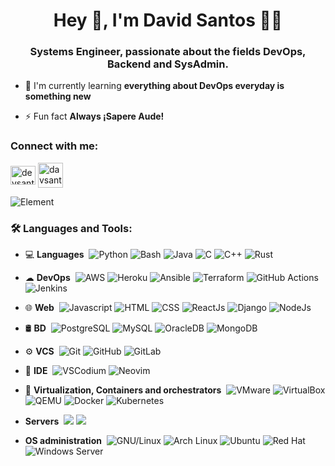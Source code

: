 <h1 align="center">Hey 👋, I'm David Santos 👨‍💻</h1>
<h3 align="center">Systems Engineer, passionate about the fields DevOps, Backend and SysAdmin.</h3>



- 🌱 I'm currently learning **everything about DevOps everyday is something new**

- ⚡ Fun fact **Always ¡Sapere Aude!**

<h3 align="left">Connect with me:</h3>
<p align="left">
<a href="https://linkedin.com/in/devsantoss" target="blank"><img align="center" src="https://raw.githubusercontent.com/rahuldkjain/github-profile-readme-generator/master/src/images/icons/Social/linked-in-alt.svg" alt="devsantoss" height="30" width="40" /></a>
<a href="mailto:davsantos@protonmail.com" target="blank"><img align="center" src="https://raw.githubusercontent.com/wappalyzer/wappalyzer/master/src/drivers/webextension/images/icons/Proton%20Mail.svg" alt="davsantos" height="40" width="40" /></a>
</p>

![Element](https://img.shields.io/badge/-%40lathspell__%3Amatrix.org-333333?logo=element&label=Element)

<h3 align="left">🛠 Languages and Tools:</h3>

- 💻 **Languages**&nbsp;
  ![Python](https://img.shields.io/badge/-Python-333333?style=flat&logo=python)
  ![Bash](https://img.shields.io/badge/-Bash-333333?style=flat&logo=gnubash)
  ![Java](https://img.shields.io/badge/-Java-333333?style=flat&logo=Java&logoColor=007396)
  ![C](https://img.shields.io/badge/-C-333333?logo=c)
  ![C++](https://img.shields.io/badge/-C%2B%2B-333333?style=flat&logo=cplusplus)
  ![Rust](https://img.shields.io/badge/-Rust-333333?style=flat&logo=rust)

- ☁ **DevOps**&nbsp;
  ![AWS](https://img.shields.io/badge/-AWS-333333?style=flat&logo=amazonaws)
  ![Heroku](https://img.shields.io/badge/-Heroku-333333?style=flat&logo=heroku)
  ![Ansible](https://img.shields.io/badge/-Ansible-333333?style=flat&logo=ansible)
  ![Terraform](https://img.shields.io/badge/-Terraform-333333?style=flat&logo=terraform&label=IaC)
  ![GitHub Actions](https://img.shields.io/badge/-GitHub%20Actions-333333?style=flat&logo=githubactions&label=CI/CD)
  ![Jenkins](https://img.shields.io/badge/-Jenkins-333333?style=flat&logo=jenkins)

- 🌐 **Web**&nbsp;
  ![Javascript](https://img.shields.io/badge/-Javascript-333333?style=flat&logo=javascript)
  ![HTML](https://img.shields.io/badge/-HTML-333333?style=flat&logo=html5)
  ![CSS](https://img.shields.io/badge/-CSS-333333?style=flat&logo=css3)
  ![ReactJs](https://img.shields.io/badge/-ReactJs-333333?style=flat&logo=react)
  ![Django](https://img.shields.io/badge/-Django-333333?style=flat&logo=django)
  ![NodeJs](https://img.shields.io/badge/-NodeJS-333333?style=flat&logo=nodedotjs)


- 🛢 **BD**&nbsp;
  ![PostgreSQL](https://img.shields.io/badge/-PostgreSQL-333333?style=flat&logo=postgresql)
  ![MySQL](https://img.shields.io/badge/-MySQL-333333?style=flat&logo=mysql)
  ![OracleDB](https://img.shields.io/badge/-OracleDB-333333?style=flat&logo=oracle&logoColor=red)
  ![MongoDB](https://img.shields.io/badge/-MongoDB-333333?style=flat&logo=mongodb)

- ⚙️ **VCS**&nbsp;
  ![Git](https://img.shields.io/badge/-Git-333333?style=flat&logo=git)
  ![GitHub](https://img.shields.io/badge/-GitHub-333333?style=flat&logo=github)
  ![GitLab](https://img.shields.io/badge/-GitLab-333333?style=flat&logo=gitlab)

  
- 🔧 **IDE**&nbsp;
  ![VSCodium](https://img.shields.io/badge/-VSCodium-333333?style=flat&logo=vscodium)
  ![Neovim](https://img.shields.io/badge/-Neovim-333333?style=flat&logo=neovim)

- 📡 **Virtualization, Containers and orchestrators**&nbsp;
  ![VMware](https://img.shields.io/badge/-VMware-333333?style=flat&logo=vmware)
  ![VirtualBox](https://img.shields.io/badge/-VirtualBox-333333?style=flat&logo=virtualbox)
  ![QEMU](https://img.shields.io/badge/-QEMU-333333?style=flat&logo=qemu)
  ![Docker](https://img.shields.io/badge/-Docker-333333?style=flat&logo=docker)
  ![Kubernetes](https://img.shields.io/badge/-Kubernetes-333333?style=flat&logo=kubernetes)


- **Servers**&nbsp;
  ![](https://img.shields.io/badge/-Nginx-333333?style=flat&logo=nginx)
  ![](https://img.shields.io/badge/-Apache-333333?style=flat&logo=apache)

- **OS administration**&nbsp;
  ![GNU/Linux](https://img.shields.io/badge/-GNU%2FLinux-333333?style=flat&logo=linux)
  ![Arch Linux](https://img.shields.io/badge/-Arch%20Linux-333333?style=flat&logo=archlinux)
  ![Ubuntu](https://img.shields.io/badge/-Ubuntu-333333?style=flat&logo=ubuntu)
  ![Red Hat](https://img.shields.io/badge/-Red%20Hat-333333?style=flat&logo=redhat)
  ![Windows Server](https://img.shields.io/badge/-Windows%20Server-333333?style=flat&logo=windows)
